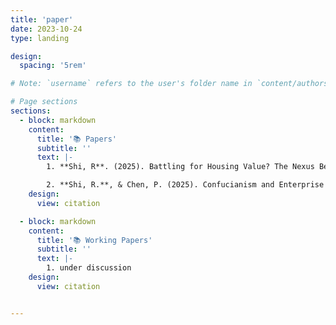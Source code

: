 ```yaml
---
title: 'paper'
date: 2023-10-24
type: landing

design:
  spacing: '5rem'

# Note: `username` refers to the user's folder name in `content/authors/`

# Page sections
sections:
  - block: markdown
    content:
      title: '📚 Papers'
      subtitle: ''
      text: |-
        1. **Shi, R**. (2025). Battling for Housing Value? The Nexus Between U.S. Presidential Elections and County-Level Housing Market Prices. *Under Revision*, **Economics of Governance** (preprint version available at SocArcXiv doi: https://doi.org/10.31235/osf.io/d9tvz_v2)

        2. **Shi, R.**, & Chen, P. (2025). Confucianism and Enterprise Assumption of Risk. *Forthcoming (in December 2025)*, **The Journal of Risk Management and Insurance** (preprint version available at SocArcXiv doi: https://doi.org/10.31235/osf.io/abhse_v2)
    design:
      view: citation

  - block: markdown
    content:
      title: '📚 Working Papers'
      subtitle: ''
      text: |-
        1. under discussion
    design:
      view: citation


---
```

